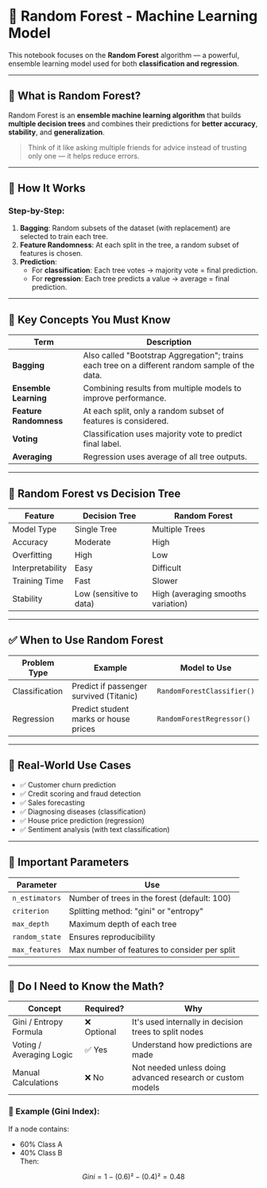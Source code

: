 # 🌲 Random Forest - Machine Learning Model

This notebook focuses on the **Random Forest** algorithm — a powerful, ensemble learning model used for both **classification and regression**.

---

## 📌 What is Random Forest?

Random Forest is an **ensemble machine learning algorithm** that builds **multiple decision trees** and combines their predictions for **better accuracy**, **stability**, and **generalization**.

> Think of it like asking multiple friends for advice instead of trusting only one — it helps reduce errors.

---

## 🔁 How It Works

### Step-by-Step:
1. **Bagging**: Random subsets of the dataset (with replacement) are selected to train each tree.
2. **Feature Randomness**: At each split in the tree, a random subset of features is chosen.
3. **Prediction**:
   - For **classification**: Each tree votes → majority vote = final prediction.
   - For **regression**: Each tree predicts a value → average = final prediction.

---

## 🧠 Key Concepts You Must Know

| Term | Description |
|------|-------------|
| **Bagging** | Also called "Bootstrap Aggregation"; trains each tree on a different random sample of the data. |
| **Ensemble Learning** | Combining results from multiple models to improve performance. |
| **Feature Randomness** | At each split, only a random subset of features is considered. |
| **Voting** | Classification uses majority vote to predict final label. |
| **Averaging** | Regression uses average of all tree outputs. |

---

## 🔎 Random Forest vs Decision Tree

| Feature | Decision Tree | Random Forest |
|--------|----------------|----------------|
| Model Type | Single Tree | Multiple Trees |
| Accuracy | Moderate | High |
| Overfitting | High | Low |
| Interpretability | Easy | Difficult |
| Training Time | Fast | Slower |
| Stability | Low (sensitive to data) | High (averaging smooths variation) |

---

## ✅ When to Use Random Forest

| Problem Type | Example | Model to Use |
|--------------|---------|--------------|
| Classification | Predict if passenger survived (Titanic) | `RandomForestClassifier()` |
| Regression | Predict student marks or house prices | `RandomForestRegressor()` |

---

## 🧪 Real-World Use Cases

- ✅ Customer churn prediction
- ✅ Credit scoring and fraud detection
- ✅ Sales forecasting
- ✅ Diagnosing diseases (classification)
- ✅ House price prediction (regression)
- ✅ Sentiment analysis (with text classification)

---

## 🔧 Important Parameters

| Parameter | Use |
|----------|------|
| `n_estimators` | Number of trees in the forest (default: 100) |
| `criterion` | Splitting method: "gini" or "entropy" |
| `max_depth` | Maximum depth of each tree |
| `random_state` | Ensures reproducibility |
| `max_features` | Max number of features to consider per split |

---

## 🧮 Do I Need to Know the Math?

| Concept | Required? | Why |
|--------|-----------|-----|
| Gini / Entropy Formula | ❌ Optional | It's used internally in decision trees to split nodes |
| Voting / Averaging Logic | ✅ Yes | Understand how predictions are made |
| Manual Calculations | ❌ No | Not needed unless doing advanced research or custom models |

### 🔢 Example (Gini Index):
If a node contains:
- 60% Class A
- 40% Class B  
Then:
```math
Gini = 1 - (0.6)² - (0.4)² = 0.48

```
